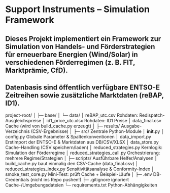 # Support Instruments – Simulation Framework

## Dieses Projekt implementiert ein Framework zur Simulation von Handels- und Förderstrategien für erneuerbare Energien (Wind/Solar) in verschiedenen Förderregimen (z. B. FIT, Marktprämie, CfD).
## Datenbasis sind öffentlich verfügbare ENTSO-E Zeitreihen sowie zusätzliche Marktdaten (reBAP, ID1).

project-root/
│
├─ base/
│   └─ data/
│       reBAP_utc.csv         Rohdaten: Redispatch-Ausgleichspreise
│       id1_price_utc.xlsx    Rohdaten: ID1 Preise
│       data_final.csv        Cache (wird von build_cache.py erzeugt)
│
├─ results/                   Ausgabe-Verzeichnis (CSV-Ergebnisse)
│
├─ src/                       Zentrale Python-Module
│   __init__.py
│   config.py                 Globale Parameter & Spaltenkonventionen
│   data_import.py            Erstimport der ENTSO-E & Marktdaten aus DB/CSV/XLSX
│   data_store.py             Cache-Handling (CSV speichern/laden)
│   reduced_strategies.py     Kernlogik: Simulation der Förderregime
│   reduced_strategies_call.py Orchestrierung: mehrere Regime/Strategien
│
├─ scripts/                   Ausführbare Helfer/Analysen
│   build_cache.py            baut einmalig den CSV-Cache (data_final.csv)
│   reduced_strategies_index.py Sensitivitätsanalyse & Conformity-Index
│   smoke_test_core.py        Mini-Test: prüft Cache + Beispiel-Läufe
│
├─ .env                       DB-Credentials (nicht ins Repo pushen!)
├─ .gitignore                 ignoriert Cache-/Umgebungsdateien
└─ requirements.txt           Python-Abhängigkeiten


